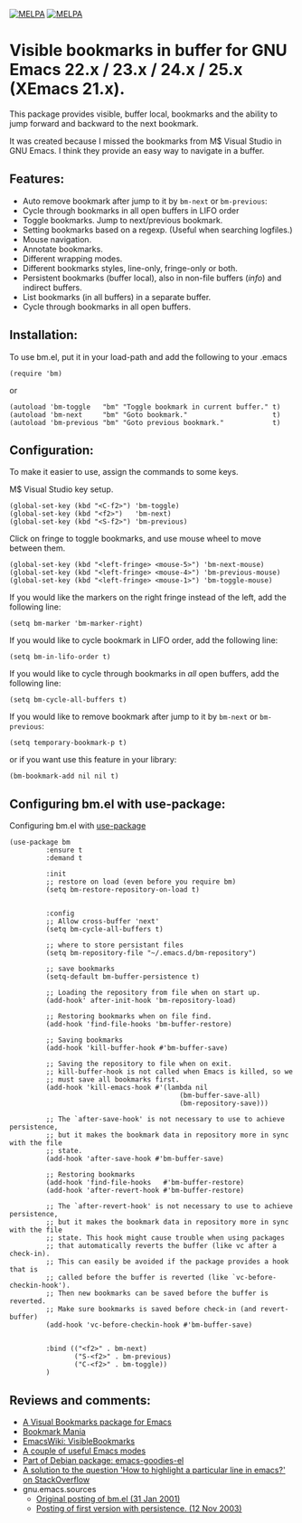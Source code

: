 [![MELPA](http://melpa.org/packages/bm-badge.svg)](http://melpa.org/#/bm)
[![MELPA](http://stable.melpa.org/packages/bm-badge.svg)](http://melpa.org/#/bm)

Visible bookmarks in buffer for GNU Emacs 22.x / 23.x / 24.x / 25.x (XEmacs 21.x).
=====================

This package provides visible, buffer local, bookmarks and the ability
to jump forward and backward to the next bookmark.

It was created because I missed the bookmarks from M$ Visual Studio in
GNU Emacs. I think they provide an easy way to navigate in a buffer.


Features:
---------
* Auto remove bookmark after jump to it by `bm-next` or `bm-previous`:
* Cycle through bookmarks in all open buffers in LIFO order
* Toggle bookmarks. Jump to next/previous bookmark.
* Setting bookmarks based on a regexp. (Useful when searching logfiles.)
* Mouse navigation.
* Annotate bookmarks.
* Different wrapping modes.
* Different bookmarks styles, line-only, fringe-only or both.
* Persistent bookmarks (buffer local), also in non-file buffers (*info*) and indirect buffers.
* List bookmarks (in all buffers) in a separate buffer.
* Cycle through bookmarks in all open buffers.


Installation:
-------------

To use bm.el, put it in your load-path and add the following to your .emacs

    (require 'bm)

or

    (autoload 'bm-toggle   "bm" "Toggle bookmark in current buffer." t)
    (autoload 'bm-next     "bm" "Goto bookmark."                     t)
    (autoload 'bm-previous "bm" "Goto previous bookmark."            t)


Configuration:
--------------

To make it easier to use, assign the commands to some keys.

M$ Visual Studio key setup.

    (global-set-key (kbd "<C-f2>") 'bm-toggle)
    (global-set-key (kbd "<f2>")   'bm-next)
    (global-set-key (kbd "<S-f2>") 'bm-previous)

Click on fringe to toggle bookmarks, and use mouse wheel to move between them.

    (global-set-key (kbd "<left-fringe> <mouse-5>") 'bm-next-mouse)
    (global-set-key (kbd "<left-fringe> <mouse-4>") 'bm-previous-mouse)
    (global-set-key (kbd "<left-fringe> <mouse-1>") 'bm-toggle-mouse)

If you would like the markers on the right fringe instead of the left, add the following line:

    (setq bm-marker 'bm-marker-right)

If you would like to cycle bookmark in LIFO order, add the following line:

    (setq bm-in-lifo-order t)

If you would like to cycle through bookmarks in *all* open buffers, add the following line:

    (setq bm-cycle-all-buffers t)

If you would like to remove bookmark after jump to it by `bm-next` or `bm-previous`:

    (setq temporary-bookmark-p t)

or if you want use this feature in your library:

    (bm-bookmark-add nil nil t)


Configuring bm.el with use-package:
---------------------------------
Configuring bm.el with [use-package](https://github.com/jwiegley/use-package)

    (use-package bm
             :ensure t
             :demand t

             :init
             ;; restore on load (even before you require bm)
             (setq bm-restore-repository-on-load t)


             :config
             ;; Allow cross-buffer 'next'
             (setq bm-cycle-all-buffers t)

             ;; where to store persistant files
             (setq bm-repository-file "~/.emacs.d/bm-repository")

             ;; save bookmarks
             (setq-default bm-buffer-persistence t)

             ;; Loading the repository from file when on start up.
             (add-hook' after-init-hook 'bm-repository-load)

             ;; Restoring bookmarks when on file find.
             (add-hook 'find-file-hooks 'bm-buffer-restore)

             ;; Saving bookmarks
             (add-hook 'kill-buffer-hook #'bm-buffer-save)

             ;; Saving the repository to file when on exit.
             ;; kill-buffer-hook is not called when Emacs is killed, so we
             ;; must save all bookmarks first.
             (add-hook 'kill-emacs-hook #'(lambda nil
                                              (bm-buffer-save-all)
                                              (bm-repository-save)))

             ;; The `after-save-hook' is not necessary to use to achieve persistence,
             ;; but it makes the bookmark data in repository more in sync with the file
             ;; state.
             (add-hook 'after-save-hook #'bm-buffer-save)

             ;; Restoring bookmarks
             (add-hook 'find-file-hooks   #'bm-buffer-restore)
             (add-hook 'after-revert-hook #'bm-buffer-restore)

             ;; The `after-revert-hook' is not necessary to use to achieve persistence,
             ;; but it makes the bookmark data in repository more in sync with the file
             ;; state. This hook might cause trouble when using packages
             ;; that automatically reverts the buffer (like vc after a check-in).
             ;; This can easily be avoided if the package provides a hook that is
             ;; called before the buffer is reverted (like `vc-before-checkin-hook').
             ;; Then new bookmarks can be saved before the buffer is reverted.
             ;; Make sure bookmarks is saved before check-in (and revert-buffer)
             (add-hook 'vc-before-checkin-hook #'bm-buffer-save)


             :bind (("<f2>" . bm-next)
                    ("S-<f2>" . bm-previous)
                    ("C-<f2>" . bm-toggle))
             )



Reviews and comments:
--------------------

* [A Visual Bookmarks package for Emacs](http://emacsworld.blogspot.com/2008/09/visual-bookmarks-package-for-emacs.html)
* [Bookmark Mania](http://www.emacsblog.org/2007/03/22/bookmark-mania/)
* [EmacsWiki: VisibleBookmarks](http://www.emacswiki.org/cgi-bin/wiki/VisibleBookmarks)
* [A couple of useful Emacs modes](http://codeblog.bsdninjas.co.uk/index.php?/archives/136-A-couple-of-useful-Emacs-modes.html)
* [Part of Debian package: emacs-goodies-el](http://packages.debian.org/unstable/editors/emacs-goodies-el)
* [A solution to the question 'How to highlight a particular line in emacs?' on StackOverflow](http://stackoverflow.com/questions/14454219/how-to-highlight-a-particular-line-in-emacs)
* gnu.emacs.sources
    * [Original posting of bm.el (31 Jan 2001)](http://groups.google.com/group/gnu.emacs.sources/browse_thread/thread/2ccc0ece443a81b6/d4b97c612190d0d6?fwc=1)
    * [Posting of first version with persistence. (12 Nov 2003)](http://groups.google.com/group/gnu.emacs.sources/browse_thread/thread/8f0ec0f1eff89764/cd24c441f9bc6bef?lnk=gst#cd24c441f9bc6bef)
